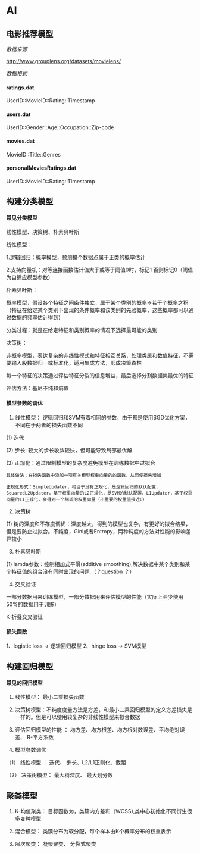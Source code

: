 # AI

## 电影推荐模型 ##

*数据来源*

http://www.grouplens.org/datasets/movielens/

*数据格式*

#### ratings.dat ####

UserID::MovieID::Rating::Timestamp

#### users.dat ####
UserID::Gender::Age::Occupation::Zip-code

#### movies.dat ####
MovieID::Title::Genres

#### personalMoviesRatings.dat ####
UserID::MovieID::Rating::Timestamp

## 构建分类模型 ##

#### 常见分类模型 ####

线性模型、决策树、朴素贝叶斯

线性模型：

1.逻辑回归：概率模型，预测摸个数据点属于正类的概率估计

2.支持向量机：对等连接函数估计值大于或等于阈值0时，标记1 否则标记0（阈值为自适应模型参数）

朴素贝叶斯：

概率模型，假设各个特征之间条件独立，属于某个类别的概率->若干个概率之积（特征在给定某个类别下出现的条件概率和该类别的先验概率，这些概率都可以通过数据的频率估计得到）

分类过程：就是在给定特征和类别概率的情况下选择最可能的类别

决策树：

非概率模型，表达复杂的非线性模式和特征相互关系，处理类属和数值特征，不需要输入股数据归一或标准化，适用集成方法，形成决策森林

每一个特征的决策通过评估特征分裂的信息增益，最后选择分割数据集最优的特征

评估方法：基尼不纯和熵值

#### 模型参数的调优 ####

1. 线性模型： 逻辑回归和SVM有着相同的参数，由于都是使用SGD优化方案，不同在于两者的损失函数不同

(1) 迭代

(2) 步长: 较大的步长收敛较快，但可能导致局部最优解

(3) 正规化：通过限制模型的复杂度避免模型在训练数据中过拟合

    具体做法：在损失函数中添加一项有关模型权重向量的的函数，从而使损失增加

    正规化形式：SimpleUpdater，相当于没有正规化，是逻辑回归的默认配置，SquaredL2Updater，基于权重向量的L2正规化，是SVM的默认配置，L1Updater，基于权重向量的L1正规化，会得到一个稀疏的权重向量（不重要的权重值接近0）

2. 决策树

(1) 树的深度和不存度调优：深度越大，得到的模型也复杂，有更好的拟合结果，但是要防止过拟合。不纯度，Gini或者Entropy，两种纯度的方法对性能的影响差异较小

3. 朴素贝叶斯

(1) lamda参数：控制相加式平滑(additive smoothing),解决数据中某个类别和某个特征值的组合没有同时出现的问题 （？question ？）

4. 交叉验证

一部分数据用来训练模型，一部分数据用来评估模型的性能（实际上至少使用50%的数据用于训练）

K-折叠交叉验证

#### 损失函数 ####

1、logistic loss -> 逻辑回归模型  2、hinge loss -> SVM模型

## 构建回归模型 ##

#### 常见的回归模型 ####

1. 线性模型： 最小二乘损失函数

2. 决策树模型：不纯度度量方法是方差，和最小二乘回归模型的定义方差损失是一样的。但是可以使用较复杂的非线性模型来拟合数据

3. 评估回归模型的性能 ： 均方差、均方根差、均方根对数误差、平均绝对误差、 R-平方系数

4. 模型参数调优

（1） 线性模型 ： 迭代、 步长、L2/L1正则化、截距

（2） 决策树模型： 最大树深度、 最大划分数

## 聚类模型 ##

1. K-均值聚类： 目标函数为，类簇内方差和（WCSS),类中心初始化不同衍生很多变种模型

2.  混合模型： 类簇分布为软分配，每个样本由K个概率分布的权重表示

3. 层次聚类： 凝聚聚类、 分裂式聚类








